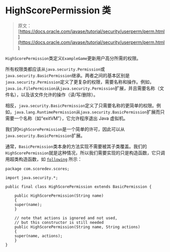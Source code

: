 # HighScorePermission 类

> 原文： [https://docs.oracle.com/javase/tutorial/security/userperm/perm.html](https://docs.oracle.com/javase/tutorial/security/userperm/perm.html)

`HighScorePermission`类定义`ExampleGame`更新用户高分所需的权限。

所有权限类都应该从`java.security.Permission`或`java.security.BasicPermission`继承。两者之间的基本区别是`java.security.Permission`定义了更复杂的权限，需要名称和操作。例如，`java.io.FilePermission`从`java.security.Permission`扩展，并且需要名称（文件名），以及该文件允许的操作（读/写/删除）。

相反，`java.security.BasicPermission`定义了只需要名称的更简单的权限。例如，`java.lang.RuntimePermission`从`java.security.BasicPermission`扩展而只需要一个名称（如“exitVM”），它允许程序退出 Java 虚拟机。

我们的`HighScorePermission`是一个简单的许可，因此可以从`java.security.BasicPermission`扩展。

通常，`BasicPermission`类本身的方法实现不需要被其子类覆盖。我们的`HighScorePermission`就是这种情况，所以我们需要实现的只是构造函数，它只调用超类构造函数，如 [`following`](examples/com/scoredev/scores/HighScorePermission.java) 所示：

```
package com.scoredev.scores;

import java.security.*;

public final class HighScorePermission extends BasicPermission {

    public HighScorePermission(String name)
    {
	super(name);
    }

    // note that actions is ignored and not used,
    // but this constructor is still needed
    public HighScorePermission(String name, String actions) 
    {
	super(name, actions);
    }
}

```